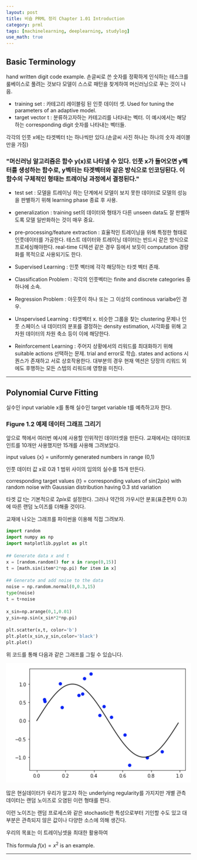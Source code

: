 ```yaml
---
layout: post
title: 비숍 PRML 정리 Chapter 1.01 Introduction
category: prml
tags: [machinelearning, deeplearning, studylog]
use_math: true
---
```


## Basic Terminology

  hand written digit code example.
  손글씨로 쓴 숫자를 정확하게 인식하는 테스크를 룰베이스로 풀려는 것보다 모델이 스스로 패턴을 찾게하여 머신러닝으로 푸는 것이 나음.
  - training set : 카테고리 레이블링 된 인풋 데이터 셋. Used for tuning the parameters of an adaptive model. 
  - target vector t : 분류하고자하는 카테고리를 나타내는 벡터. 이 예시에서는 해당하는 corresponding digit 숫자를 나타내는 벡터들.
  
  각각의 인풋 x에는 타겟벡터 t는 하나씩만 있다.(손글씨 사진 하나는 하나의 숫자 레이블만을 가짐)
  
  
  ### "머신러닝 알고리즘은 함수 y(x)로 나타낼 수 있다. 인풋 x가 들어오면 y벡터를 생성하는 함수로, y벡터는 타겟벡터와 같은 방식으로 인코딩된다. 이 함수의 구체적인 형태는 트레이닝 과정에서 결정된다."
  
  
  - test set : 모델을 트레이닝 하는 단계에서 모델이 보지 못한 데이터로 모델의 성능을 판별하기 위해 learning phase 종료 후 사용.
  - generalization : training set의 데이터와 형태가 다른 unseen data도 잘 판별하도록 모델 일반화하는 것이 매우 중요.
  - pre-processing/feature extraction : 효율적인 트레이닝을 위해 특정한 형태로 인풋데이터를 가공한다. 테스트 데이터와 트레이닝 데이터는 반드시 같은 방식으로 프로세싱해야한다. real-time 디텍션 같은 경우 등에서 보듯이 computation 경량화를 목적으로 사용되기도 한다.
  
  - Supervised Learning : 인풋 벡터에 각각 해당하는 타겟 벡터 존재.
  - Classification Problem : 각각의 인풋벡터는 finite and discrete categories 중 하나에 소속.
  - Regression Problem : 아웃풋이 하나 또는 그 이상의 continous varialbe인  경우.
  
  - Unspervised Learning : 타겟벡터 x. 비슷한 그룹을 찾는 clustering 문제나 인풋 스페이스 내 데이터의 분포를 결정하는 density estimation, 시각화를 위해 고차원 데이터의 차원 축소 등이 이에 해당한다.
  
  - Reinforcement Learning : 주어지 상황에서의 리워드를 최대화하기 위해 suitable actions 선택하는 문제. trial and error로 학습. states and actions 시퀀스가 존재하고 서로  상호작용한다. 대부분의 경우 현재 액션은 당장의 리워드 외에도 후행하는 모든 스텝의 리워드에 영향을 미친다.
  
* * *

## Polynomial Curve Fitting

실수인 input variable x를 통해 실수인 target variable t를 예측하고자 한다. 

### Figure 1.2 예제 데이터 그래프 그리기

앞으로 책에서 여러번 예시에 사용할 인위적인 데이터셋을 만든다. 
교재에서는 데이터포인트를 10개만 사용했지만 15개를 사용해 그려보았다.

input values {x} = uniformly generated numbers in range (0,1)

인풋 데이터 값 x로 0과 1 범위 사이의 임의의 실수를 15개 만든다.

corresponding target values {t} = corresponding values of sin(2*pi*x) 
with random noise with Gaussian distribution having 0.3 std variation

타겟 값 t는 기본적으로 2*pi*x로 설정한다. 그러나 약간의 가우시안 분포(표준편차 0.3)에 따른 랜덤 노이즈를 더해줄 것이다. 

교재에 나오는 그래프를 파이썬을 이용해 직접 그려보자.

~~~python
import random
import numpy as np
import matplotlib.pyplot as plt

## Generate data x and t
x = [random.random() for x in range(0,15)]
t = [math.sin(item*2*np.pi) for item in x]

## Generate and add noise to the data
noise = np.random.normal(0,0.3,15)
type(noise)
t = t+noise

x_sin=np.arange(0,1,0.01)
y_sin=np.sin(x_sin*2*np.pi)

plt.scatter(x,t, color='b')
plt.plot(x_sin,y_sin,color='black')
plt.plot()
~~~
위 코드를 통해 다음과 같은 그래프를 그릴 수 있습니다.

![prml_101_1](../images/prml_101_1.png)

많은 현실데이터가 우리가 알고자 하는 underlying regularity를 가지지만 개별 관측 데이터는 랜덤 노이즈로 오염된 이런 형태를 띈다.

이런 노이즈는 랜덤 프로세스와 같은 stochastic한 특성으로부터 기인할 수도 있고 대부분은 관측되지 않은 값이나 다양한 소스에 의해 생긴다.

우리의 목표는 이 트레이닝셋을 최대한 활용하여 

This formula $f(x) = x^2$ is an example.
* * *
